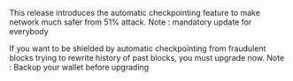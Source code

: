 This release introduces the automatic checkpointing feature to make network much safer from 51% attack.
Note : mandatory update for everybody

If you want to be shielded by automatic checkpointing from fraudulent blocks trying to rewrite history of past blocks, you must upgrade now.
Note : Backup your wallet before upgrading
